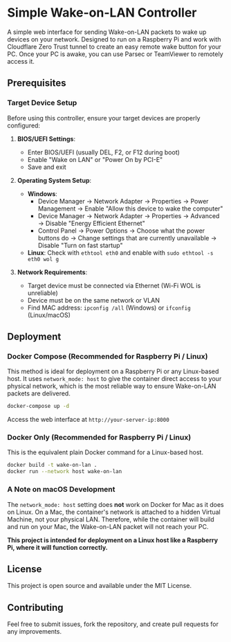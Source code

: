 # Simple Wake-on-LAN Controller

A simple web interface for sending Wake-on-LAN packets to wake up devices on your network. Designed to run on a Raspberry Pi and work with Cloudflare Zero Trust tunnel to create an easy remote wake button for your PC. Once your PC is awake, you can use Parsec or TeamViewer to remotely access it.

## Prerequisites

### Target Device Setup

Before using this controller, ensure your target devices are properly configured:

1. **BIOS/UEFI Settings**:
   - Enter BIOS/UEFI (usually DEL, F2, or F12 during boot)
   - Enable "Wake on LAN" or "Power On by PCI-E"
   - Save and exit

2. **Operating System Setup**:
   - **Windows**: 
     - Device Manager → Network Adapter → Properties → Power Management → Enable "Allow this device to wake the computer"
     - Device Manager → Network Adapter → Properties → Advanced → Disable "Energy Efficient Ethernet"
     - Control Panel → Power Options → Choose what the power buttons do → Change settings that are currently unavailable → Disable "Turn on fast startup"
   - **Linux**: Check with `ethtool eth0` and enable with `sudo ethtool -s eth0 wol g`

3. **Network Requirements**:
   - Target device must be connected via Ethernet (Wi-Fi WOL is unreliable)
   - Device must be on the same network or VLAN
   - Find MAC address: `ipconfig /all` (Windows) or `ifconfig` (Linux/macOS)

## Deployment

### Docker Compose (Recommended for Raspberry Pi / Linux)

This method is ideal for deployment on a Raspberry Pi or any Linux-based host. It uses `network_mode: host` to give the container direct access to your physical network, which is the most reliable way to ensure Wake-on-LAN packets are delivered.

```bash
docker-compose up -d
```

Access the web interface at `http://your-server-ip:8000`

### Docker Only (Recommended for Raspberry Pi / Linux)

This is the equivalent plain Docker command for a Linux-based host.

```bash
docker build -t wake-on-lan .
docker run --network host wake-on-lan
```

### A Note on macOS Development

The `network_mode: host` setting does **not** work on Docker for Mac as it does on Linux. On a Mac, the container's network is attached to a hidden Virtual Machine, not your physical LAN. Therefore, while the container will build and run on your Mac, the Wake-on-LAN packet will not reach your PC.

**This project is intended for deployment on a Linux host like a Raspberry Pi, where it will function correctly.**

## License

This project is open source and available under the MIT License.

## Contributing

Feel free to submit issues, fork the repository, and create pull requests for any improvements.

